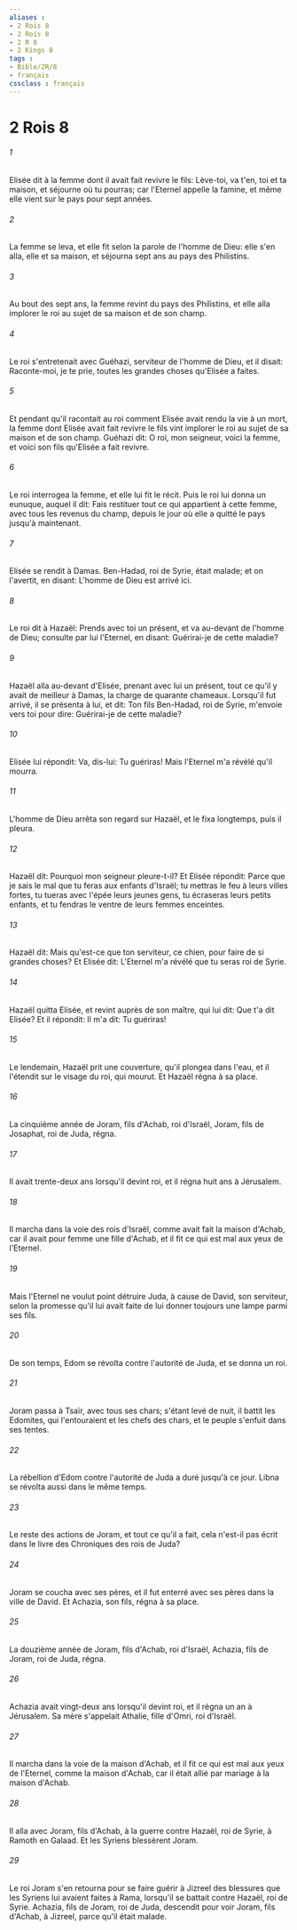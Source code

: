 ```yaml
---
aliases : 
- 2 Rois 8
- 2 Rois 8
- 2 R 8
- 2 Kings 8
tags : 
- Bible/2R/8
- français
cssclass : français
---
```


# 2 Rois 8

###### 1
Elisée dit à la femme dont il avait fait revivre le fils: Lève-toi, va t'en, toi et ta maison, et séjourne où tu pourras; car l'Eternel appelle la famine, et même elle vient sur le pays pour sept années.
###### 2
La femme se leva, et elle fit selon la parole de l'homme de Dieu: elle s'en alla, elle et sa maison, et séjourna sept ans au pays des Philistins.
###### 3
Au bout des sept ans, la femme revint du pays des Philistins, et elle alla implorer le roi au sujet de sa maison et de son champ.
###### 4
Le roi s'entretenait avec Guéhazi, serviteur de l'homme de Dieu, et il disait: Raconte-moi, je te prie, toutes les grandes choses qu'Elisée a faites.
###### 5
Et pendant qu'il racontait au roi comment Elisée avait rendu la vie à un mort, la femme dont Elisée avait fait revivre le fils vint implorer le roi au sujet de sa maison et de son champ. Guéhazi dit: O roi, mon seigneur, voici la femme, et voici son fils qu'Elisée a fait revivre.
###### 6
Le roi interrogea la femme, et elle lui fit le récit. Puis le roi lui donna un eunuque, auquel il dit: Fais restituer tout ce qui appartient à cette femme, avec tous les revenus du champ, depuis le jour où elle a quitté le pays jusqu'à maintenant.
###### 7
Elisée se rendit à Damas. Ben-Hadad, roi de Syrie, était malade; et on l'avertit, en disant: L'homme de Dieu est arrivé ici.
###### 8
Le roi dit à Hazaël: Prends avec toi un présent, et va au-devant de l'homme de Dieu; consulte par lui l'Eternel, en disant: Guérirai-je de cette maladie?
###### 9
Hazaël alla au-devant d'Elisée, prenant avec lui un présent, tout ce qu'il y avait de meilleur à Damas, la charge de quarante chameaux. Lorsqu'il fut arrivé, il se présenta à lui, et dit: Ton fils Ben-Hadad, roi de Syrie, m'envoie vers toi pour dire: Guérirai-je de cette maladie?
###### 10
Elisée lui répondit: Va, dis-lui: Tu guériras! Mais l'Eternel m'a révélé qu'il mourra.
###### 11
L'homme de Dieu arrêta son regard sur Hazaël, et le fixa longtemps, puis il pleura.
###### 12
Hazaël dit: Pourquoi mon seigneur pleure-t-il? Et Elisée répondit: Parce que je sais le mal que tu feras aux enfants d'Israël; tu mettras le feu à leurs villes fortes, tu tueras avec l'épée leurs jeunes gens, tu écraseras leurs petits enfants, et tu fendras le ventre de leurs femmes enceintes.
###### 13
Hazaël dit: Mais qu'est-ce que ton serviteur, ce chien, pour faire de si grandes choses? Et Elisée dit: L'Eternel m'a révélé que tu seras roi de Syrie.
###### 14
Hazaël quitta Elisée, et revint auprès de son maître, qui lui dit: Que t'a dit Elisée? Et il répondit: Il m'a dit: Tu guériras!
###### 15
Le lendemain, Hazaël prit une couverture, qu'il plongea dans l'eau, et il l'étendit sur le visage du roi, qui mourut. Et Hazaël régna à sa place.
###### 16
La cinquième année de Joram, fils d'Achab, roi d'Israël, Joram, fils de Josaphat, roi de Juda, régna.
###### 17
Il avait trente-deux ans lorsqu'il devint roi, et il régna huit ans à Jérusalem.
###### 18
Il marcha dans la voie des rois d'Israël, comme avait fait la maison d'Achab, car il avait pour femme une fille d'Achab, et il fit ce qui est mal aux yeux de l'Eternel.
###### 19
Mais l'Eternel ne voulut point détruire Juda, à cause de David, son serviteur, selon la promesse qu'il lui avait faite de lui donner toujours une lampe parmi ses fils.
###### 20
De son temps, Edom se révolta contre l'autorité de Juda, et se donna un roi.
###### 21
Joram passa à Tsaïr, avec tous ses chars; s'étant levé de nuit, il battit les Edomites, qui l'entouraient et les chefs des chars, et le peuple s'enfuit dans ses tentes.
###### 22
La rébellion d'Edom contre l'autorité de Juda a duré jusqu'à ce jour. Libna se révolta aussi dans le même temps.
###### 23
Le reste des actions de Joram, et tout ce qu'il a fait, cela n'est-il pas écrit dans le livre des Chroniques des rois de Juda?
###### 24
Joram se coucha avec ses pères, et il fut enterré avec ses pères dans la ville de David. Et Achazia, son fils, régna à sa place.
###### 25
La douzième année de Joram, fils d'Achab, roi d'Israël, Achazia, fils de Joram, roi de Juda, régna.
###### 26
Achazia avait vingt-deux ans lorsqu'il devint roi, et il régna un an à Jérusalem. Sa mère s'appelait Athalie, fille d'Omri, roi d'Israël.
###### 27
Il marcha dans la voie de la maison d'Achab, et il fit ce qui est mal aux yeux de l'Eternel, comme la maison d'Achab, car il était allié par mariage à la maison d'Achab.
###### 28
Il alla avec Joram, fils d'Achab, à la guerre contre Hazaël, roi de Syrie, à Ramoth en Galaad. Et les Syriens blessèrent Joram.
###### 29
Le roi Joram s'en retourna pour se faire guérir à Jizreel des blessures que les Syriens lui avaient faites à Rama, lorsqu'il se battait contre Hazaël, roi de Syrie. Achazia, fils de Joram, roi de Juda, descendit pour voir Joram, fils d'Achab, à Jizreel, parce qu'il était malade.
